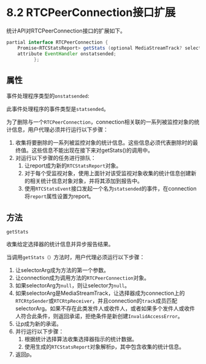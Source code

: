 # 8.2 RTCPeerConnection接口扩展

统计API对RTCPeerConnection接口的扩展如下。

```java
partial interface RTCPeerConnection {
    Promise<RTCStatsReport> getStats (optional MediaStreamTrack? selector = null);
    attribute EventHandler onstatsended;
          };
```

## 属性

事件处理程序类型的`onstatsended`:

此事件处理程序的事件类型是`statsended`。

为了删除与一个`RTCPeerConnection`，connection相关联的一系列被监控对象的统计信息，用户代理必须并行运行以下步骤：

1. 收集将要删除的一系列被监控对象的统计信息。这些信息必须代表删除时的最终值。这些信息不能出现在接下来对getStats()的调用中。
2. 对运行以下步骤的任务进行排队：
   1. 让report成为新的`RTCStatsReport`对象。
   2. 对于每个受监视对象，使用上面针对该受监视对象收集的统计信息创建新的相关统计信息对象对象，并将其添加到报告中。
   3. 使用`RTCStatsEvent`接口发起一个名为`statsended`的事件，在connection将`report`属性设置为report。

## 方法

`getStats`

收集给定选择器的统计信息并异步报告结果。

当调用`getStats（）`方法时，用户代理必须运行以下步骤：

1. 让selectorArg成为方法的第一个参数。
2. 让connection成为调用方法的`RTCPeerConnection`对象。
3. 如果selectorArg为`null`，则让selector为`null`。
4. 如果selectorArg是MediaStreamTrack，让选择器成为connection上的`RTCRtpSender`或`RTCRtpReceiver`，并且connection的`track`成员匹配selectorArg。如果不存在此类发件人或收件人，或者如果多个发件人或收件人符合此条件，则返回承诺，拒绝条件是新创建`InvalidAccessError`。
5. 让p成为新的承诺。
6. 并行运行以下步骤：
   1. 根据统计选择算法收集选择器指示的统计数据。
   2. 使用生成的`RTCStatsReport`对象解析p，其中包含收集的统计信息。
7. 返回p。

